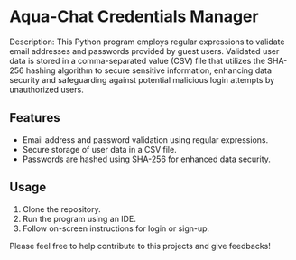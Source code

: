 # Aqua-Chat Credentials Manager

Description: This Python program employs regular expressions to validate email addresses and passwords provided by guest users. Validated user data is stored in a comma-separated value (CSV) file that utilizes the SHA-256 hashing algorithm to secure sensitive information, enhancing data security and safeguarding against potential malicious login attempts by unauthorized users.

## Features
- Email address and password validation using regular expressions.
- Secure storage of user data in a CSV file.
- Passwords are hashed using SHA-256 for enhanced data security.

## Usage
1. Clone the repository.
2. Run the program using an IDE.
3. Follow on-screen instructions for login or sign-up.

Please feel free to help contribute to this projects and give feedbacks!
